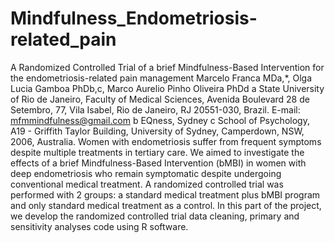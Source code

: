 # Mindfulness_Endometriosis-related_pain
A Randomized Controlled Trial of a brief Mindfulness-Based Intervention for the endometriosis-related pain management
Marcelo Franca MDa,*, Olga Lucia Gamboa PhDb,c, Marco Aurelio Pinho Oliveira PhDd
a State University of Rio de Janeiro, Faculty of Medical Sciences, Avenida Boulevard 28 de Setembro, 77, Vila Isabel, Rio de Janeiro, RJ 20551-030, Brazil. E-mail: mfmmindfulness@gmail.com
b  EQness, Sydney
c School of Psychology, A19 - Griffith Taylor Building, University of Sydney,  Camperdown, NSW, 2006, Australia.
Women with endometriosis suffer from frequent symptoms despite multiple treatments in tertiary care. We aimed to investigate the effects of a brief Mindfulness-Based Intervention (bMBI) in women with deep endometriosis who remain symptomatic despite undergoing conventional medical treatment. A randomized controlled trial was performed with 2 groups: a standard medical treatment plus bMBI program and only standard medical treatment as a control. 
 In this part of the project, we develop the randomized controlled trial data cleaning, primary and sensitivity analyses code using R software. 
